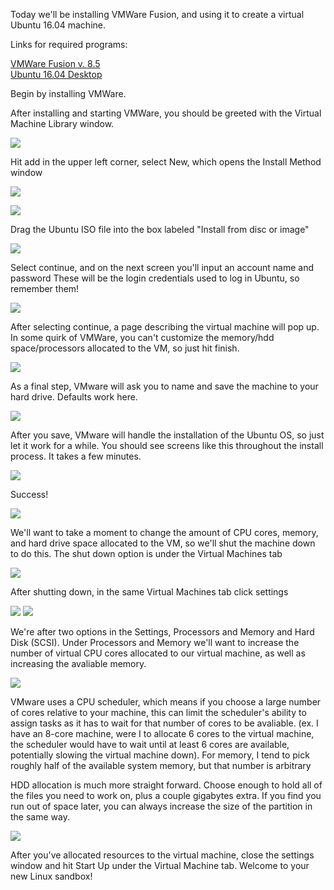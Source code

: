Today we'll be installing VMWare Fusion, and using it to create a virtual Ubuntu 16.04 machine.

Links for required programs:

[VMWare Fusion v. 8.5](http://www.vmware.com/products/fusion/fusion-evaluation.html)   
[Ubuntu 16.04 Desktop](https://www.ubuntu.com/download/desktop)

Begin by installing VMWare.

After installing and starting VMWare, you should be greeted with the Virtual Machine Library window.

![](/images/vmware/VML.png)

Hit add in the upper left corner, select New, which opens the Install Method window

![](/images/vmware/Add.png)

![](/images/vmware/InstallMeth.png)

Drag the Ubuntu ISO file into the box labeled "Install from disc or image"

![](/images/vmware/linuxiso.png)

Select continue, and on the next screen you'll input an account name and password
These will be the login credentials used to log in Ubuntu, so remember them!

![](/images/vmware/logininfo.png)

After selecting continue, a page describing the virtual machine will pop up. In some quirk of 
VMWare, you can't customize the memory/hdd space/processors allocated to the VM, so just hit finish.

![](/images/vmware/Finish.png)

As a final step, VMware will ask you to name and save the machine to your hard drive. Defaults work here.  

![](/images/vmware/save.png)

After you save, VMware will handle the installation of the Ubuntu OS, so just let it work for a while.
You should see screens like this throughout the install process. It takes a few minutes.

![](/images/vmware/install.png)

Success!

![](/images/vmware/success.png)

We'll want to take a moment to change the amount of CPU cores, memory, and hard drive space allocated
to the VM, so we'll shut the machine down to do this. The shut down option is under the Virtual Machines tab

![](/images/vmware/shutdown.png)

After shutting down, in the same Virtual Machines tab click settings

![](/images/vmware/settings.png)
![](/images/vmware/settings2.png)

We're after two options in the Settings, Processors and Memory and Hard Disk (SCSI). Under Processors and Memory
we'll want to increase the number of virtual CPU cores allocated to our virtual machine, as well as increasing the 
avaliable memory. 

![](/images/vmware/procandmem.png)

VMware uses a CPU scheduler, which means if you choose a large number of cores relative to your 
machine, this can limit the scheduler's ability to assign tasks as it has to wait for that number of cores to be avaliable.
(ex. I have an 8-core machine, were I to allocate 6 cores to the virtual machine, the scheduler would have to wait until
at least 6 cores are available, potentially slowing the virtual machine down). For memory, I tend to pick roughly half of the
available system memory, but that number is arbitrary

HDD allocation is much more straight forward. Choose enough to hold all of the files you need to work on, plus a couple gigabytes extra.
If you find you run out of space later, you can always increase the size of the partition in the same way.

![](/images/vmware/hdd.png)

After you've allocated resources to the virtual machine, close the settings window and hit Start Up under the Virtual
Machine tab. Welcome to your new Linux sandbox!
